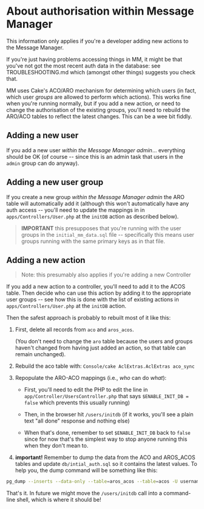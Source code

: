 # About authorisation within Message Manager

This information only applies if you're a developer adding new actions to the Message Manager.

If you're just having problems accessing things in MM, it might be that you've
not got the most recent auth data in the database: see TROUBLESHOOTING.md
which (amongst other things) suggests you check that.

MM uses Cake's ACO/ARO mechanism for determining which users (in fact, which
user *groups* are allowed to perform which actions). This works fine when
you're running normally, but if you add a new action, or need to change the
authorisation of the existing groups, you'll need to rebuild the ARO/ACO
tables to reflect the latest changes. This can be a wee bit fiddly.

## Adding a new user

If you add a new user *within the Message Manager admin*... everything should
be OK (of course -- since this is an admin task that users in the `admin`
group can do anyway).

## Adding a new user group

If you create a new group *within the Message Manager admin* the ARO table
will automatically add it (although this won't automatically have any auth
access -- you'll need to update the mappings in in `apps/Controllers/User.php`
at the `initDB` action as described below).

> **IMPORTANT** this presupposes that you're running with the user
> groups in the `initial_mm_data.sql` file -- specifically this means
> user groups running with the same primary keys as in that file.

## Adding a new action 

> Note: this presumably also applies if you're adding a new Controller

If you add a new action to a controller, you'll need to add it to the ACOS
table. Then decide who can use this action by adding it to the appropriate
user groups -- see how this is done with the list of existing actions in
`apps/Controllers/User.php` at the `initDB` action.

Then the safest approach is probably to rebuilt most of it like this:

1. First, delete all records from `aco` and `aros_acos`.

    (You don't need to change the `aro` table because the users and groups
    haven't changed from having just added an action, so that table can remain
    unchanged).

2. Rebuild the aco table with: `Console/cake AclExtras.AclExtras aco_sync`

3. Repopulate the ARO-ACO mappings (i.e., *who* can do *what*):

   * First, you'll need to edit the PHP to edit the line in
     `app/Controller/UsersController.php` that says 
     `$ENABLE_INIT_DB = false` which prevents this usually running)

   * Then, in the browser hit `/users/initdb` (if it works, you'll see a
     plain text "all done" response and nothing else)

   * When that's done, remember to set `$ENABLE_INIT_DB` back to `false`
     since for now that's the simplest way to stop anyone running this when
     they don't mean to.

4. **important!** Remember to dump the data from the ACO and AROS_ACOS tables
    and update `db/intial_auth.sql` so it contains the latest values.
    To help you, the dump command will be something like this:
    
```bash
pg_dump --inserts --data-only --table=aros_acos --table=acos -U username databasename > tmp/mm-auth.sql
```

That's it. In future we might move the `/users/initdb` call into a
command-line shell, which is where it should be!

